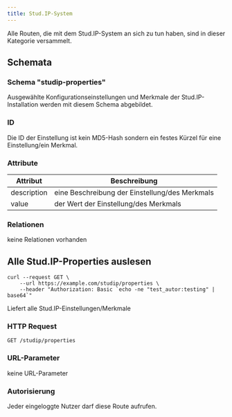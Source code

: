 ```yaml
---
title: Stud.IP-System
---
```


Alle Routen, die mit dem Stud.IP-System an sich zu tun haben, sind in dieser Kategorie versammelt.

## Schemata

### Schema "studip-properties"

Ausgewählte Konfigurationseinstellungen und Merkmale der Stud.IP-Installation werden mit diesem Schema abgebildet.

### ID

Die ID der Einstellung ist kein MD5-Hash sondern ein festes Kürzel für eine Einstellung/ein Merkmal.

### Attribute

Attribut    | Beschreibung
--------    | ------------
description | eine Beschreibung der Einstellung/des Merkmals
value       | der Wert der Einstellung/des Merkmals

### Relationen

keine Relationen vorhanden

## Alle Stud.IP-Properties auslesen
```shell
curl --request GET \
    --url https://example.com/studip/properties \
    --header "Authorization: Basic `echo -ne "test_autor:testing" | base64`"
```

Liefert alle Stud.IP-Einstellungen/Merkmale

### HTTP Request

`GET /studip/properties`


### URL-Parameter

keine URL-Parameter

### Autorisierung

Jeder eingeloggte Nutzer darf diese Route aufrufen.
